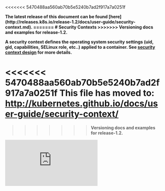 <!-- BEGIN MUNGE: UNVERSIONED_WARNING -->


<!-- END MUNGE: UNVERSIONED_WARNING -->

<<<<<<< 5470488aa560ab70b5e5240b7ad2f917a7a0251f
<!-- TAG RELEASE_LINK, added by the munger automatically -->
<strong>
The latest release of this document can be found
[here](http://releases.k8s.io/release-1.2/docs/user-guide/security-context.md).
=======
# Security Contexts
>>>>>>> Versioning docs and examples for release-1.2.

A security context defines the operating system security settings (uid, gid, capabilities, SELinux role, etc..) applied to a container. See [security context design](../design/security_context.md) for more details.



<<<<<<< 5470488aa560ab70b5e5240b7ad2f917a7a0251f
This file has moved to: http://kubernetes.github.io/docs/user-guide/security-context/
=======

<!-- BEGIN MUNGE: IS_VERSIONED -->
<!-- TAG IS_VERSIONED -->
<!-- END MUNGE: IS_VERSIONED -->
>>>>>>> Versioning docs and examples for release-1.2.




<!-- BEGIN MUNGE: IS_VERSIONED -->
<!-- TAG IS_VERSIONED -->
<!-- END MUNGE: IS_VERSIONED -->


<!-- BEGIN MUNGE: GENERATED_ANALYTICS -->
[![Analytics](https://kubernetes-site.appspot.com/UA-36037335-10/GitHub/docs/user-guide/security-context.md?pixel)]()
<!-- END MUNGE: GENERATED_ANALYTICS -->
